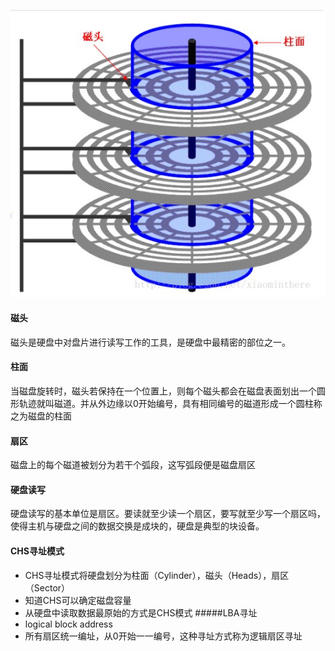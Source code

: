 ![dd56b23d-dbf7-40d9-b39a-52318fb9c251.jpg](硬盘_files/dd56b23d-dbf7-40d9-b39a-52318fb9c251.jpg)

#### 磁头
磁头是硬盘中对盘片进行读写工作的工具，是硬盘中最精密的部位之一。
#### 柱面
当磁盘旋转时，磁头若保持在一个位置上，则每个磁头都会在磁盘表面划出一个圆形轨迹就叫磁道。并从外边缘以0开始编号，具有相同编号的磁道形成一个圆柱称之为磁盘的柱面
#### 扇区
磁盘上的每个磁道被划分为若干个弧段，这写弧段便是磁盘扇区
#### 硬盘读写
硬盘读写的基本单位是扇区。要读就至少读一个扇区，要写就至少写一个扇区吗，使得主机与硬盘之间的数据交换是成块的，硬盘是典型的块设备。
#### CHS寻址模式
+ CHS寻址模式将硬盘划分为柱面（Cylinder），磁头（Heads），扇区（Sector）
+ 知道CHS可以确定磁盘容量
+ 从硬盘中读取数据最原始的方式是CHS模式
#####LBA寻址
+ logical block address
+ 所有扇区统一编址，从0开始一一编号，这种寻址方式称为逻辑扇区寻址